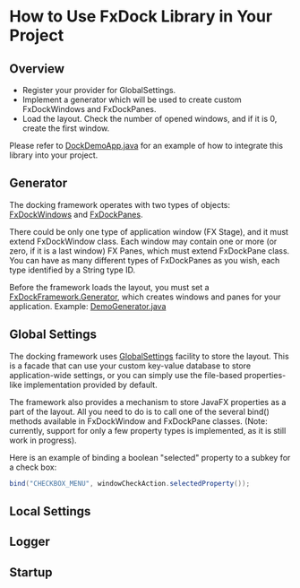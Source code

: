 # How to Use FxDock Library in Your Project

## Overview

- Register your provider for GlobalSettings.
- Implement a generator which will be used to create custom FxDockWindows and FxDockPanes.
- Load the layout.  Check the number of opened windows, and if it is 0, create the first window.   

Please refer to [DockDemoApp.java](https://github.com/andy-goryachev/FxDock/blob/master/src/demo/dock/DockDemoApp.java) for an example of how to integrate this library into your project.

## Generator

The docking framework operates with two types of objects: 
[FxDockWindows](https://github.com/andy-goryachev/FxDock/blob/master/src/goryachev/fxdock/FxDockWindow.java)
and
[FxDockPanes](https://github.com/andy-goryachev/FxDock/blob/master/src/goryachev/fxdock/FxDockPane.java).

There could be only one type of application window (FX Stage), and it must extend FxDockWindow class.  Each window may contain one or more (or zero, if it is a last window) FX Panes, which must extend FxDockPane class.  You can have as many different types of FxDockPanes as you wish, each type identified by a String type ID.

Before the framework loads the layout, you must set a 
[FxDockFramework.Generator](https://github.com/andy-goryachev/FxDock/blob/master/src/goryachev/fxdock/FxDockFramework.java),
which creates windows and panes for your application.
Example:
[DemoGenerator.java](https://github.com/andy-goryachev/FxDock/blob/master/src/demo/dock/DemoGenerator.java)

## Global Settings

The docking framework uses 
[GlobalSettings](https://github.com/andy-goryachev/FxDock/blob/master/src/goryachev/common/util/GlobalSettings.java)
facility to store the layout.  This is a facade that can use your custom key-value database to store application-wide settings, or you
can simply use the file-based properties-like implementation provided by default.

The framework also provides a mechanism to store JavaFX properties as a part of the layout.  All you need to do is to call one of the several
bind() methods available in FxDockWindow and FxDockPane classes.  (Note: currently, support for only a few property types is implemented, as it is still work in progress).  

Here is an example of binding a boolean "selected" property to a subkey for a check box:

```java
bind("CHECKBOX_MENU", windowCheckAction.selectedProperty());
```

## Local Settings


## Logger


## Startup
